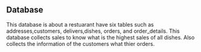 ## Database
This database is about a restuarant have six tables such as addresses,customers, delivers,dishes, orders, and order_details. This database collects sales to know what is the highest sales of all dishes. Also collects the information of the customers what thier orders.
